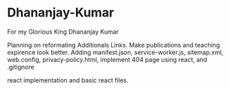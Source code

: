 # Dhananjay-Kumar
For my Glorious King Dhananjay Kumar



Planning on reformating Additionals Links. Make publications and teaching expirence look better.
Adding manifest.json, service-worker.js, sitemap.xml, web.config, privacy-policy.html, implement 404 page using react, and .gitignore



react implementation and basic react files.
